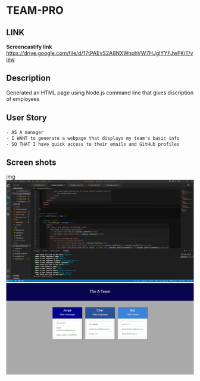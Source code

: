 # TEAM-PRO

## LINK

**Screencastify link** https://drive.google.com/file/d/17tPAEvS2A8NXWnphVW7HJglYYFJwFKiT/view

## Description
Generated an HTML page using Node.js command line that gives discription of employees

## User Story
```
- AS A manager
- I WANT to generate a webpage that displays my team's basic info
- SO THAT I have quick access to their emails and GitHub profiles
```

## Screen shots
img
![Alt](./img/TEAM-PRO-GEN%201.png)
![Alt](./img/TEAM-PRO-GEN%202.png)




